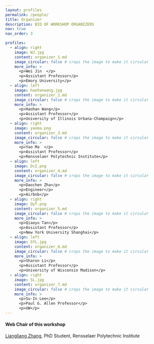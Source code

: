 ```yaml
---
layout: profiles
permalink: /people/
title: Organizer
description: BIO OF WORKSHOP ORGANIZERS
nav: true
nav_order: 3

profiles:
  - align: right
    image: WJ.jpg
    content: organizer_1.md
    image_circular: false # crops the image to make it circular
    more_info: >
      <p>Wei Jin  </p>
      <p>Assistant Professor</p>
      <p>Emory University</p>
  - align: left
    image: haohanwang.jpg
    content: organizer_2.md
    image_circular: false # crops the image to make it circular
    more_info: >
      <p>Haohan Wang</p>
      <p>Assistant Professor</p>
      <p>University of Illinois Urbana-Champaign</p>
  - align: right
    image: yaoma.png
    content: organizer_3.md
    image_circular: false # crops the image to make it circular
    more_info: >
      <p>Yao Ma  </p>
      <p>Assistant Professor</p>
      <p>Rensselaer Polytechnic Institute</p>
  - align: left
    image: DcZ.png
    content: organizer_4.md
    image_circular: false # crops the image to make it circular
    more_info: >
      <p>Daochen Zha</p>
      <p>Engineer</p>
      <p>Airbnb</p>
  - align: right
    image: QyT.png
    content: organizer_5.md
    image_circular: false # crops the image to make it circular
    more_info: >
      <p>Qiaoyu Tan</p>
      <p>Assistant Professor</p>
      <p>New York University Shanghai</p>
  - align: left
    image: SYL.jpg
    content: organizer_6.md
    image_circular: false # crops the image to make it circular
    more_info: >
      <p>Sharon Li</p>
      <p>Assistant Professor</p>
      <p>University of Wisconsin Madison</p>
  - align: right
    image: SL.jpg
    content: organizer_7.md
    image_circular: false # crops the image to make it circular
    more_info: >
      <p>Su-In Lee</p>
      <p>Paul G. Allen Professor</p>
      <p>UW</p>
---
```

#### Web Chair of this workshop
[Liangliang Zhang](https://dami-lab.github.io/people/), PhD Student, Rensselaer Polytechnic Institute